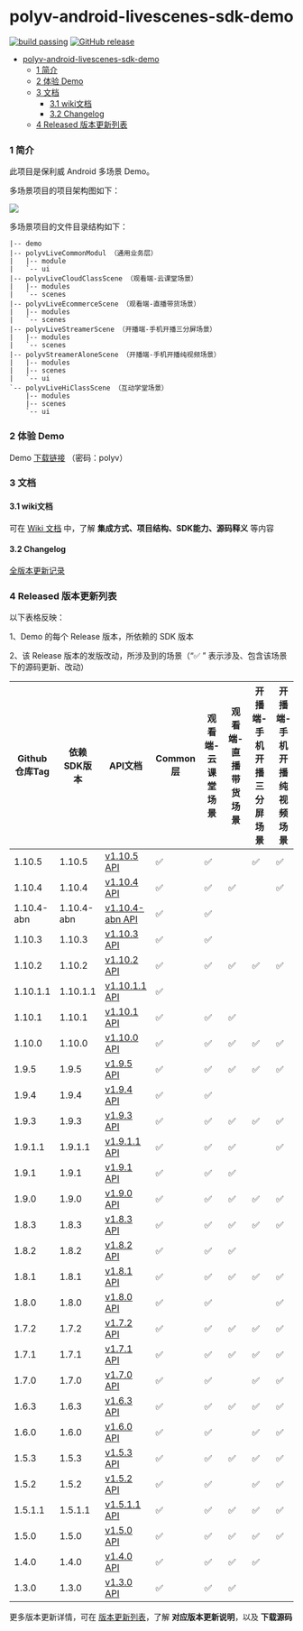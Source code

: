 polyv-android-livescenes-sdk-demo
===

[![build passing](https://img.shields.io/badge/build-passing-brightgreen.svg)](#)
[![GitHub release](https://img.shields.io/badge/release-v1.10.5-blue.svg)](https://github.com/polyv/polyv-android-livescenes-sdk-demo/releases/tag/v1.10.5)

<!-- START doctoc generated TOC please keep comment here to allow auto update -->
<!-- DON'T EDIT THIS SECTION, INSTEAD RE-RUN doctoc TO UPDATE -->
- [polyv-android-livescenes-sdk-demo](#polyv-android-livescenes-sdk-demo)
    - [1 简介](#1-简介)
    - [2 体验 Demo](#2-体验-demo)
    - [3 文档](#3-文档)
      - [3.1 wiki文档](#31-wiki文档)
      - [3.2 Changelog](#32-changelog)
    - [4 Released 版本更新列表](#4-released-版本更新列表)
<!-- END doctoc generated TOC please keep comment here to allow auto update -->
### 1 简介
此项目是保利威 Android 多场景 Demo。

多场景项目的项目架构图如下：

![](https://polyv-repo.oss-cn-shenzhen.aliyuncs.com/android/resource/hierarchy.png)

多场景项目的文件目录结构如下：

```
|-- demo
|-- polyvLiveCommonModul （通用业务层）
|   |-- module
|   `-- ui
|-- polyvLiveCloudClassScene （观看端-云课堂场景）
|   |-- modules
|   `-- scenes
|-- polyvLiveEcommerceScene （观看端-直播带货场景）
|   |-- modules
|   `-- scenes
|-- polyvLiveStreamerScene （开播端-手机开播三分屏场景）
|   |-- modules
|   `-- scenes
|-- polyvStreamerAloneScene （开播端-手机开播纯视频场景）
|   |-- modules
|   |-- scenes
|   `-- ui
`-- polyvLiveHiClassScene （互动学堂场景）
    |-- modules
    |-- scenes
    `-- ui
```

### 2 体验 Demo

Demo [下载链接](https://www.pgyer.com/Mb6m) （密码：polyv）

### 3 文档
#### 3.1 wiki文档
可在 [Wiki 文档](https://help.polyv.net/index.html#/live/android/) 中，了解 **集成方式、项目结构、SDK能力、源码释义** 等内容
#### 3.2 Changelog
[全版本更新记录](./CHANGELOG.md)

### 4 Released 版本更新列表
以下表格反映：

1、Demo 的每个 Release 版本，所依赖的 SDK 版本

2、该 Release 版本的发版改动，所涉及到的场景（“✅ ” 表示涉及、包含该场景下的源码更新、改动）

| Github仓库Tag | 依赖SDK版本  | API文档                                                                                 | Common层 | 观看端-云课堂场景 | 观看端-直播带货场景 | 开播端-手机开播三分屏场景 | 开播端-手机开播纯视频场景 | 互动学堂场景 |
|-------------|----------|---------------------------------------------------------------------------------------|---------|-----------|-----------|---------------|--------------|--------|
| 1.10.5      | 1.10.5   | [v1.10.5 API](http://repo.polyv.net/android/livescenes/javadoc/1.10.5/index.html)     | ✅       | ✅         |            | ✅             | ✅              |        |
| 1.10.4      | 1.10.4   | [v1.10.4 API](http://repo.polyv.net/android/livescenes/javadoc/1.10.4/index.html)     | ✅       | ✅         |  ✅          |              | ✅              |        |
| 1.10.4-abn      | 1.10.4-abn   | [v1.10.4-abn API](http://repo.polyv.net/android/livescenes/javadoc/1.10.4-abn/index.html)     | ✅       | ✅         |           |              |              |        |
| 1.10.3      | 1.10.3   | [v1.10.3 API](http://repo.polyv.net/android/livescenes/javadoc/1.10.3/index.html)     | ✅       | ✅         |           |              |              |        |
| 1.10.2      | 1.10.2   | [v1.10.2 API](http://repo.polyv.net/android/livescenes/javadoc/1.10.2/index.html)     | ✅       | ✅         | ✅         | ✅             | ✅            |        |
| 1.10.1.1    | 1.10.1.1 | [v1.10.1.1 API](http://repo.polyv.net/android/livescenes/javadoc/1.10.1.1/index.html) | ✅        |           |           |              |              |        |
| 1.10.1      | 1.10.1   | [v1.10.1 API](http://repo.polyv.net/android/livescenes/javadoc/1.10.1/index.html)     | ✅       | ✅         | ✅         |              |              |        |
| 1.10.0      | 1.10.0   | [v1.10.0 API](http://repo.polyv.net/android/livescenes/javadoc/1.10.0/index.html)     | ✅       | ✅         | ✅         | ✅             | ✅            |        |
| 1.9.5       | 1.9.5    | [v1.9.5 API](http://repo.polyv.net/android/livescenes/javadoc/1.9.5/index.html)       | ✅       | ✅         | ✅         | ✅             | ✅            |        |
| 1.9.4       | 1.9.4    | [v1.9.4 API](http://repo.polyv.net/android/livescenes/javadoc/1.9.4/index.html)       | ✅       | ✅         |           |               |              |        |
| 1.9.3       | 1.9.3    | [v1.9.3 API](http://repo.polyv.net/android/livescenes/javadoc/1.9.3/index.html)       | ✅       | ✅         | ✅         | ✅             | ✅            |        |
| 1.9.1.1     | 1.9.1.1  | [v1.9.1.1 API](http://repo.polyv.net/android/livescenes/javadoc/1.9.1.1/index.html)   | ✅       | ✅         | ✅         |               | ✅            |        |
| 1.9.1       | 1.9.1    | [v1.9.1 API](http://repo.polyv.net/android/livescenes/javadoc/1.9.1/index.html)       | ✅       | ✅         | ✅         |               |              |        |
| 1.9.0       | 1.9.0    | [v1.9.0 API](http://repo.polyv.net/android/livescenes/javadoc/1.9.0/index.html)       | ✅       | ✅         | ✅         | ✅             | ✅            |        |
| 1.8.3       | 1.8.3    | [v1.8.3 API](http://repo.polyv.net/android/livescenes/javadoc/1.8.3/index.html)       | ✅       | ✅         | ✅         | ✅             | ✅            |        |
| 1.8.2       | 1.8.2    | [v1.8.2 API](http://repo.polyv.net/android/livescenes/javadoc/1.8.2/index.html)       | ✅       | ✅         | ✅         |               |              | ✅      |
| 1.8.1       | 1.8.1    | [v1.8.1 API](http://repo.polyv.net/android/livescenes/javadoc/1.8.1/index.html)       | ✅       | ✅         | ✅         | ✅             | ✅            | ✅      |
| 1.8.0       | 1.8.0    | [v1.8.0 API](http://repo.polyv.net/android/livescenes/javadoc/1.8.0/index.html)       | ✅       | ✅         |           |               | ✅            | ✅      |
| 1.7.2       | 1.7.2    | [v1.7.2 API](http://repo.polyv.net/android/livescenes/javadoc/1.7.2/index.html)       | ✅       | ✅         | ✅         | ✅             | ✅            | ✅      |
| 1.7.1       | 1.7.1    | [v1.7.1 API](http://repo.polyv.net/android/livescenes/javadoc/1.7.1/index.html)       | ✅       | ✅         | ✅         | ✅             | ✅            |        |
| 1.7.0       | 1.7.0    | [v1.7.0 API](http://repo.polyv.net/android/livescenes/javadoc/1.7.0/index.html)       | ✅       | ✅         |           | ✅             | ✅            | ✅      |
| 1.6.3       | 1.6.3    | [v1.6.3 API](http://repo.polyv.net/android/livescenes/javadoc/1.6.2/index.html)       | ✅       | ✅         | ✅         | ✅             | ✅            |        |
| 1.6.0       | 1.6.0    | [v1.6.0 API](http://repo.polyv.net/android/livescenes/javadoc/1.6.0/index.html)       | ✅       | ✅         |           | ✅             | ✅            |        |
| 1.5.3       | 1.5.3    | [v1.5.3 API](http://repo.polyv.net/android/livescenes/javadoc/1.5.3/index.html)       | ✅       | ✅         | ✅         | ✅             | ✅            |        |
| 1.5.2       | 1.5.2    | [v1.5.2 API](http://repo.polyv.net/android/livescenes/javadoc/1.5.2/index.html)       | ✅       | ✅         |           | ✅             | ✅            |        |
| 1.5.1.1     | 1.5.1.1  | [v1.5.1.1 API](http://repo.polyv.net/android/livescenes/javadoc/1.5.1/index.html)     | ✅       | ✅         | ✅         | ✅             | ✅            |        |
| 1.5.0       | 1.5.0    | [v1.5.0 API](http://repo.polyv.net/android/livescenes/javadoc/1.5.0/index.html)       | ✅       | ✅         | ✅         | ✅             | ✅            |        |
| 1.4.0       | 1.4.0    | [v1.4.0 API](http://repo.polyv.net/android/livescenes/javadoc/1.4.0/index.html)       | ✅       | ✅         | ✅         | ✅             |              |        |
| 1.3.0       | 1.3.0    | [v1.3.0 API](http://repo.polyv.net/android/livescenes/javadoc/1.3.0/index.html)       | ✅       | ✅         | ✅         |               |              |        |

更多版本更新详情，可在 [版本更新列表](./CHANGELOG.md)，了解 **对应版本更新说明**，以及 **下载源码**

